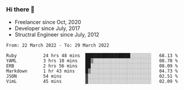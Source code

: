 ### Hi there 👋

- Freelancer since Oct, 2020
- Developer since July, 2017
- Structral Engineer since July, 2012

<!--START_SECTION:waka-->

```text
From: 22 March 2022 - To: 29 March 2022

Ruby          24 hrs 48 mins  █████████████████░░░░░░░░   68.13 %
YAML          3 hrs 10 mins   ██▒░░░░░░░░░░░░░░░░░░░░░░   08.70 %
ERB           2 hrs 56 mins   ██░░░░░░░░░░░░░░░░░░░░░░░   08.09 %
Markdown      1 hr 43 mins    █▒░░░░░░░░░░░░░░░░░░░░░░░   04.73 %
JSON          54 mins         ▓░░░░░░░░░░░░░░░░░░░░░░░░   02.51 %
VimL          45 mins         ▓░░░░░░░░░░░░░░░░░░░░░░░░   02.09 %
```

<!--END_SECTION:waka-->
